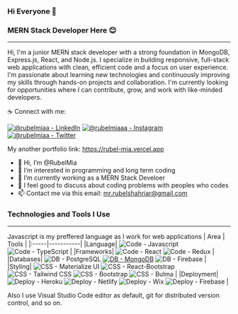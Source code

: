 ### Hi Everyone 👋
### MERN Stack Developer Here 😊
***
Hi, I'm a junior MERN stack developer with a strong foundation in MongoDB, Express.js, React, and Node.js. I specialize in building responsive, full-stack web applications with clean, efficient code and a focus on user experience. I'm passionate about learning new technologies and continuously improving my skills through hands-on projects and collaboration. I'm currently looking for opportunities where I can contribute, grow, and work with like-minded developers.

☕ Connect with me: 

[![@rubelmiaa - LinkedIn](https://img.shields.io/badge/mrrubelmia-LinkedIn-2bbc8a?logo=linkedin&logoColor=white)](https://www.linkedin.com/in/rubeldev/)
[![@rubelmiaaa - Instagram](https://img.shields.io/badge/mdrubelshahriar-Instagram-2bbc8a?logo=instagram&logoColor=white)](https://www.instagram.com/rubelmdev/)
[![@rubelmiaa - Twitter](https://img.shields.io/badge/%40RubelShr-Twitter-2bbc8a?logo=twitter&logoColor=white)](https://twitter.com/rubelmdev)

My another portfolio link: https://rubel-mia.vercel.app

- 👋 Hi, I’m @RubelMia
- 👀 I’m interested in programming and long term coding
- 🌱 I’m currently working as a MERN Stack Develoer
- 💞️ I feel good to discuss about coding problems with peoples who codes
- 📫 Contact me via this email: mr.rubelshahriar@gmail.com

### Technologies and Tools I Use
***
Javascript is my preffered language as I work for web applications
| Area | Tools |
|:-----|-----------|
|Language| ![Code - Javascript](https://img.shields.io/badge/Code-Javascript-2bbc8a?logo=javascript&logoColor=white) ![Code - TypeScript](https://img.shields.io/badge/Code-TypeScript-2bbc8a?logo=typescript&logoColor=white) |
|Frameworks| ![Code - React](https://img.shields.io/badge/Code-React-2bbc8a?logo=react&logoColor=white) ![Code - Redux](https://img.shields.io/badge/Code-Redux-2bbc8a?logo=redux&logoColor=white) |
|Databases| ![DB - PostgreSQL](https://img.shields.io/badge/DB-PostgreSQL-2bbc8a?logo=postgresql&logoColor=white) [![DB - MongoDB](https://img.shields.io/badge/DB-MongoDB-2bbc8a?logo=MongoDB&logoColor=white)](https://) ![DB - Firebase](https://img.shields.io/badge/DB-Firebase-2bbc8a?logo=firebase&logoColor=white) |
|Styling| ![CSS - Materialize UI](https://img.shields.io/badge/CSS-Materialize_UI-2bbc8a?logo=mui&logoColor=white) ![CSS - React-Bootstrap](https://img.shields.io/badge/CSS-React--Bootstrap-2bbc8a?logo=bootstrap&logoColor=white) ![CSS - Tailwind CSS](https://img.shields.io/badge/CSS-Tailwind_CSS-2bbc8a?logo=tailwindcss&logoColor=white) ![CSS - Bootstrap](https://img.shields.io/badge/CSS-Bootstrap-2bbc8a?logo=bootstrap&logoColor=white) ![CSS - Bulma](https://img.shields.io/badge/CSS-Bulma-2bbc8a?logo=bulma&logoColor=white) |
|Deployment| ![Deploy - Heroku](https://img.shields.io/badge/Deploy-Heroku-2bbc8a?logo=heroku&logoColor=white) ![Deploy - Netlify](https://img.shields.io/badge/Deploy-Netlify-2bbc8a?logo=netlify&logoColor=white) ![Deploy - Wix](https://img.shields.io/badge/Deploy-Wix-2bbc8a?logo=wix&logoColor=white) ![Deploy - Firebase](https://img.shields.io/badge/Deploy-Firebase-2bbc8a?logo=firebase&logoColor=white) |

Also I use Visual Studio Code editor as default, git for distributed version control, and so on.

<!---
RubelShahriar/RubelShahriar is a ✨ special ✨ repository because its `README.md` (this file) appears on your GitHub profile.
You can click the Preview link to take a look at your changes.
--->
